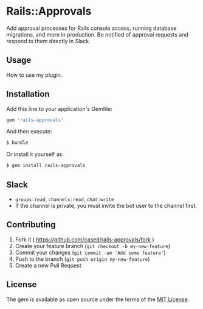 # Rails::Approvals

Add approval processes for Rails console access, running database migrations, and more in production. Be notified of approval requests and respond to them directly in Slack.

## Usage

How to use my plugin.

## Installation

Add this line to your application's Gemfile:

```ruby
gem 'rails-approvals'
```

And then execute:

```bash
$ bundle
```

Or install it yourself as:

```bash
$ gem install rails-approvals
```

## Slack

- `groups:read`, `channels:read`, `chat:write`
- If the channel is private, you must invite the bot user to the channel first.

## Contributing

1. Fork it ( https://github.com/cased/rails-approvals/fork )
2. Create your feature branch (`git checkout -b my-new-feature`)
3. Commit your changes (`git commit -am 'Add some feature'`)
4. Push to the branch (`git push origin my-new-feature`)
5. Create a new Pull Request

## License

The gem is available as open source under the terms of the [MIT License](https://opensource.org/licenses/MIT).
